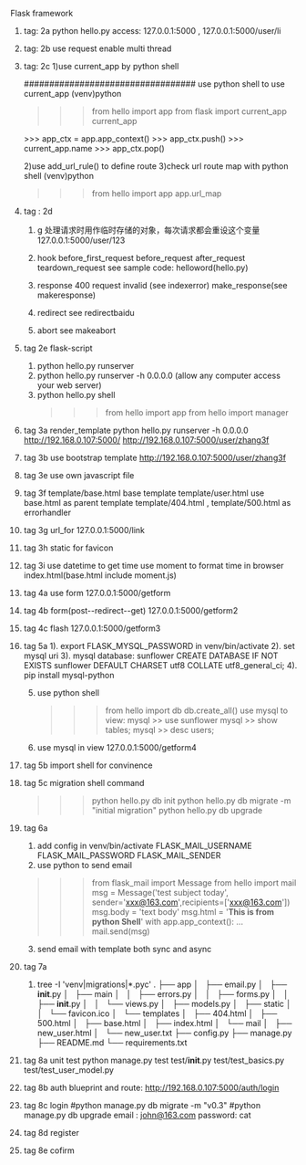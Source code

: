 Flask framework
1. tag: 2a
   python hello.py
   access:  127.0.0.1:5000 ,  127.0.0.1:5000/user/li
2. tag: 2b
   use request
   enable multi thread
3. tag: 2c
   1)use current_app by python shell   

   ##################################
   use python shell to use current_app
   (venv)python
   >>> from hello import app
   >>> from flask import current_app
   >>> current_app
   <LocalProxy unbound>
   >>> app_ctx = app.app_context()
   >>> app_ctx.push()
   >>> current_app.name
   >>> app_ctx.pop()

   2)use add_url_rule() to define route
   3)check url route map with python shell
   (venv)python
   >>>from hello import app
   >>>app.url_map

4. tag : 2d
   1) g 处理请求时用作临时存储的对象，每次请求都会重设这个变量
   127.0.0.1:5000/user/123
   2) hook
      before_first_request
      before_request
      after_request
      teardown_request
      see sample code: helloword(hello.py)

   3) response
      400 request invalid (see indexerror)
      make_response(see makeresponse)
   4) redirect
      see redirectbaidu
   5) abort
      see makeabort
5. tag 2e
   flask-script
   1) python hello.py runserver
   2) python hello.py runserver -h 0.0.0.0  (allow any computer access your web server)
   3) python hello.py shell
      >>> from hello import app
      >>> from hello import manager

6. tag 3a
   render_template
   python hello.py runserver -h 0.0.0.0
   http://192.168.0.107:5000/
   http://192.168.0.107:5000/user/zhang3f
7. tag 3b
   use bootstrap template
   http://192.168.0.107:5000/user/zhang3f
8. tag 3e
   use own javascript file
9. tag 3f
   template/base.html  base template
   template/user.html  use base.html as parent template
   template/404.html , template/500.html as errorhandler
10. tag 3g
   url_for      127.0.0.1:5000/link
11. tag 3h
    static for favicon
12. tag 3i
    use datetime to get time
    use moment to format time in browser
    index.html(base.html include moment.js)
13. tag 4a
    use form    127.0.0.1:5000/getform
14. tag 4b
    form(post--redirect--get) 127.0.0.1:5000/getform2
15. tag 4c
    flash 127.0.0.1:5000/getform3

16. tag 5a
    1). export FLASK_MYSQL_PASSWORD in venv/bin/activate
    2). set mysql uri
    3). mysql database: sunflower
	CREATE DATABASE IF NOT EXISTS sunflower DEFAULT CHARSET utf8 COLLATE utf8_general_ci;
    4). pip install mysql-python 
    
    5) use python shell
       >>> from hello import db
       >>> db.create_all()
       use mysql to view:
       mysql >> use sunflower
       mysql >> show tables;
       mysql >> desc users;

    6) use mysql in view  127.0.0.1:5000/getform4
17. tag 5b
    import shell for convinence
18. tag 5c
    migration shell command
    >>> python hello.py db init
    >>> python hello.py db migrate -m "initial migration"
    >>> python hello.py db upgrade

19. tag 6a 
    1) add config in venv/bin/activate
       FLASK_MAIL_USERNAME
       FLASK_MAIL_PASSWORD
       FLASK_MAIL_SENDER
    2) use python to send email
	>>> from flask_mail import Message
	>>> from hello import mail
	>>> msg = Message('test subject today', sender='xxx@163.com',recipients=['xxx@163.com'])
	>>> msg.body = 'text body'
	>>> msg.html = '<b>This is from python Shell</b>'
	>>> with app.app_context():
	...     mail.send(msg)
    3) send email with template both sync and async
20. tag 7a
    1) tree -I 'venv|migrations|*.pyc' 
	.
	├── app
	│   ├── email.py
	│   ├── __init__.py
	│   ├── main
	│   │   ├── errors.py
	│   │   ├── forms.py
	│   │   ├── __init__.py
	│   │   └── views.py
	│   ├── models.py
	│   ├── static
	│   │   └── favicon.ico
	│   └── templates
	│       ├── 404.html
	│       ├── 500.html
	│       ├── base.html
	│       ├── index.html
	│       └── mail
	│           ├── new_user.html
	│           └── new_user.txt
	├── config.py
	├── manage.py
	├── README.md
	└── requirements.txt


21. tag 8a
    unit test
    python manage.py test
    test/__init__.py test/test_basics.py  test/test_user_model.py
22. tag 8b
    auth blueprint and route: http://192.168.0.107:5000/auth/login
23. tag 8c
    login
    #python manage.py  db migrate -m "v0.3"
    #python manage.py db upgrade
    email : john@163.com password: cat 
24. tag 8d
    register

25. tag 8e 
    cofirm

